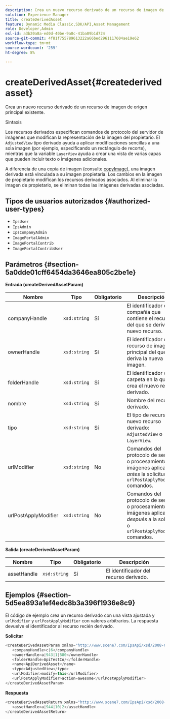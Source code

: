 ```yaml
---
description: Crea un nuevo recurso derivado de un recurso de imagen de origen principal existente.
solution: Experience Manager
title: createDerivedAsset
feature: Dynamic Media Classic,SDK/API,Asset Management
role: Developer,Admin
exl-id: a3b20a8a-ed0d-40be-9a8c-41ba09b1d724
source-git-commit: 4f81f755789613222a66bed2961117604ae19e62
workflow-type: tm+mt
source-wordcount: '259'
ht-degree: 8%

---
```


# createDerivedAsset{#createderivedasset}

Crea un nuevo recurso derivado de un recurso de imagen de origen principal existente.

Sintaxis

<!--<a id="section_FE43FF204ED644C2AC901AF45982E942"></a>-->

Los recursos derivados especifican comandos de protocolo del servidor de imágenes que modifican la representación de la imagen del propietario. El `AdjustedView` tipo derivado ayuda a aplicar modificaciones sencillas a una sola imagen (por ejemplo, especificando un rectángulo de recorte), mientras que la variable `LayerView` ayuda a crear una vista de varias capas que pueden incluir texto o imágenes adicionales.

A diferencia de una copia de imagen (consulte [copyImage](../../../operations/c-operations-intro/c-methods/r-copy-image.md#reference-0785131e690b4ad08be69172023f35d0)), una imagen derivada está vinculada a su imagen propietaria. Los cambios en la imagen de propietario modifican los recursos derivados asociados. Al eliminar la imagen de propietario, se eliminan todas las imágenes derivadas asociadas.

## Tipos de usuarios autorizados {#authorized-user-types}

* `IpsUser`
* `IpsAdmin`
* `IpsCompanyAdmin`
* `ImagePortalAdmin`
* `ImagePortalContrib`
* `ImagePortalContribUser`

## Parámetros {#section-5a0dde01cff6454da3646ea805c2be1e}

**Entrada (createDerivedAssetParam)**

| Nombre | Tipo | Obligatorio | Descripción |
|---|---|---|---|
| companyHandle | `xsd:string` | Sí | El identificador de la compañía que contiene el recurso del que se deriva el nuevo recurso. |
| ownerHandle | `xsd:string` | Sí | El identificador del recurso de imagen principal del que se deriva la nueva imagen. |
| folderHandle | `xsd:string` | Sí | El identificador de la carpeta en la que se crea el nuevo recurso derivado. |
| nombre | `xsd:string` | Sí | Nombre del recurso derivado. |
| tipo | `xsd:string` | Sí | El tipo de recurso del nuevo recurso derivado: `AdjustedView` o `LayerView`. |
| urlModifier | `xsd:string` | No | Comandos del protocolo de servicio o procesamiento de imágenes aplicados *antes* la solicitud o `urlPostApplyModifier` comandos. |
| urlPostApplyModifier | `xsd:string` | No | Comandos del protocolo de servicio o procesamiento de imágenes aplicados *después* a la solicitud o `urlPostApplyModifier` comandos. |

**Salida (createDerivedAssetParam)**

| Nombre | Tipo | Obligatorio | Descripción |
|---|---|---|---|
| assetHandle | `xsd:string` | Sí | El identificador del recurso derivado. |

## Ejemplos {#section-5d5ea893a1ef4edc8b3a396f1936e8c9}

El código de ejemplo crea un recurso derivado con una vista ajustada y `urlModifier` y `urlPostApplyModifier` con valores arbitrarios. La respuesta devuelve el identificador al recurso recién derivado.

**Solicitar**

```java
<createDerivedAssetParam xmlns="http://www.scene7.com/IpsApi/xsd/2008-01-15">
   <companyHandle>c|6</companyHandle>
   <ownerHandle>a|943|1|580</ownerHandle>
   <folderHandle>ApiTestCo/</folderHandle>
   <name>ApiDerivedAsset</name>
   <type>AdjustedView</type>
   <urlModifier>modify=this</urlModifier>
   <urlPostApplyModifier>action=awesome</urlPostApplyModifier>
</createDerivedAssetParam>
```

**Respuesta**

```java
<createDerivedAssetReturn xmlns="http://www.scene7.com/IpsApi/xsd/2008-01-15">
   <assetHandle>a|944|10|2</assetHandle>
</createDerivedAssetReturn>
```
